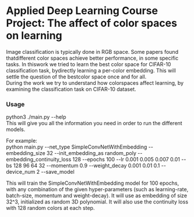 # Applied Deep Learning Course Project:  The affect of color spaces on learning
Image classification is typically done in RGB space. 
Some papers found thatdifferent color spaces achieve better performance, in some specific tasks. 
In thiswork we tried to learn the best color space for CIFAR-10 classification task, bydirectly learning a per-color embedding. 
This will settle the question of the bestcolor space once and for all.  
During the work we try to understand how colorspaces affect learning, by examining the classification task on CIFAR-10 dataset.

### Usage
python3 ./main.py --help  
This will give you all the information you need in order to run the different models.

For example:  
python main.py --net_type SimpleConvNetWithEmbedding --embedding_size 32 --init_embedding_as random_poly --embedding_continuity_loss 128 --epochs 100 --lr 0.001 0.005 0.007 0.01 --bs 128 96 64 32 --momentum 0.9 --weight_decay 0.001 0.01 0.1 --device_num 2 --save_model 

This will train the SimpleConvNetWithEmbedding model for 100 epochs, with any combination of the given hyper-parameters (such as learning-rate, batch-size, momentum and weight-decay). It will use as embedding of size 32^3, initialized as random 3D polynomial. It will also use the continuity loss with 128 random colors at each step. 
